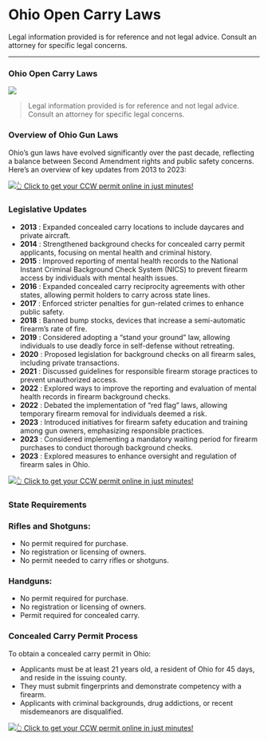 # Ohio Open Carry Laws

Legal information provided is for reference and not legal advice. Consult an attorney for specific legal concerns. 

* * *

### Ohio Open Carry Laws

![](https://cdn-images-1.medium.com/max/800/1*_4ZcYLKCzzNFWOiOpMnWow.png)

> Legal information provided is for reference and not legal advice. Consult an attorney for specific legal concerns.

### Overview of Ohio Gun Laws

Ohio’s gun laws have evolved significantly over the past decade, reflecting a balance between Second Amendment rights and public safety concerns. Here’s an overview of key updates from 2013 to 2023:

[![](https://cdn-images-1.medium.com/max/1200/1*aCmvRhaa5Xjz4zDZxHzAjg.png)](https://serp.ly/ccw)[👆 Click to get your CCW permit online in just minutes!](https://serp.ly/ccw)

### Legislative Updates

  * **2013** : Expanded concealed carry locations to include daycares and private aircraft.
  * **2014** : Strengthened background checks for concealed carry permit applicants, focusing on mental health and criminal history.
  * **2015** : Improved reporting of mental health records to the National Instant Criminal Background Check System (NICS) to prevent firearm access by individuals with mental health issues.
  * **2016** : Expanded concealed carry reciprocity agreements with other states, allowing permit holders to carry across state lines.
  * **2017** : Enforced stricter penalties for gun-related crimes to enhance public safety.
  * **2018** : Banned bump stocks, devices that increase a semi-automatic firearm’s rate of fire.
  * **2019** : Considered adopting a “stand your ground” law, allowing individuals to use deadly force in self-defense without retreating.
  * **2020** : Proposed legislation for background checks on all firearm sales, including private transactions.
  * **2021** : Discussed guidelines for responsible firearm storage practices to prevent unauthorized access.
  * **2022** : Explored ways to improve the reporting and evaluation of mental health records in firearm background checks.
  * **2022** : Debated the implementation of “red flag” laws, allowing temporary firearm removal for individuals deemed a risk.
  * **2023** : Introduced initiatives for firearm safety education and training among gun owners, emphasizing responsible practices.
  * **2023** : Considered implementing a mandatory waiting period for firearm purchases to conduct thorough background checks.
  * **2023** : Explored measures to enhance oversight and regulation of firearm sales in Ohio.


[![](https://cdn-images-1.medium.com/max/1200/1*TMCVgNoKp2NAtvLSAMkaJg.png)](https://serp.ly/ccw)[👆 Click to get your CCW permit online in just minutes!](https://serp.ly/ccw)

### State Requirements

### Rifles and Shotguns:

  * No permit required for purchase.
  * No registration or licensing of owners.
  * No permit needed to carry rifles or shotguns.



### Handguns:

  * No permit required for purchase.
  * No registration or licensing of owners.
  * Permit required for concealed carry.



### Concealed Carry Permit Process

To obtain a concealed carry permit in Ohio:

  * Applicants must be at least 21 years old, a resident of Ohio for 45 days, and reside in the issuing county.
  * They must submit fingerprints and demonstrate competency with a firearm.
  * Applicants with criminal backgrounds, drug addictions, or recent misdemeanors are disqualified.


[![](https://cdn-images-1.medium.com/max/1200/1*UmVcdbz7GlGdNVJMx2tkag.png)](https://serp.ly/ccw)[👆 Click to get your CCW permit online in just minutes!](https://serp.ly/ccw)

